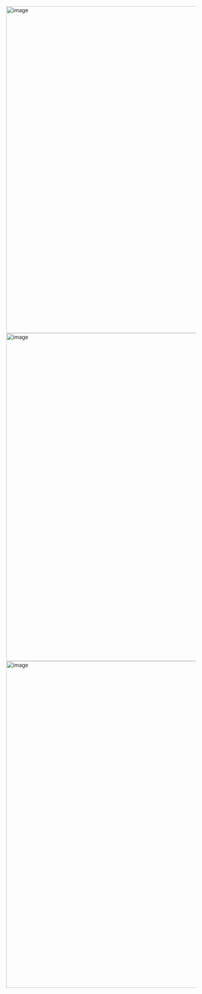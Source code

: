 <img width="1838" height="866" alt="image" src="https://github.com/user-attachments/assets/601456ef-45ac-478d-a20d-5bba622d458b" />

<img width="1844" height="869" alt="image" src="https://github.com/user-attachments/assets/4913f5ad-9405-449e-9b6f-e4fdcf1428f2" />

<img width="1847" height="866" alt="image" src="https://github.com/user-attachments/assets/79ebcc6f-404c-49f6-9d54-85681b23dc6b" />


